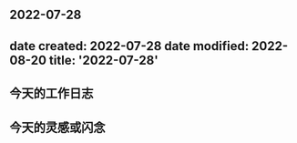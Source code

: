 2022-07-28
---
date created: 2022-07-28
date modified: 2022-08-20
title: '2022-07-28'
---

## 今天的工作日志

## 今天的灵感或闪念
